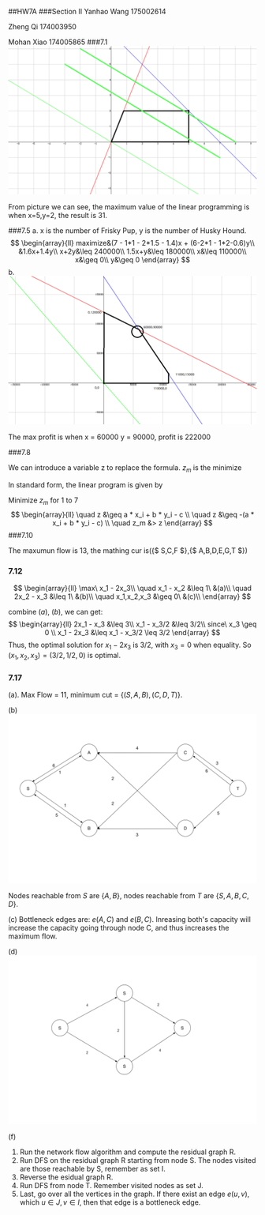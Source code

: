<script type="text/javascript"
   src="http://cdn.mathjax.org/mathjax/latest/MathJax.js?config=TeX-AMS-MML_HTMLorMML">
</script>
##HW7A
###Section II
Yanhao Wang 175002614

Zheng Qi 174003950

Mohan Xiao 174005865
###7.1
![image](https://github.com/chouxi/512-hw/raw/master/7_1.png)

From picture we can see, the maximum value of the linear programming is when x=5,y=2, the result is 31.

###7.5
a. 
    x is the number of Frisky Pup, y is the number of Husky Hound.
    $$
        \begin{array}{ll}
            maximize&(7 - 1*1 - 2*1.5 - 1.4)x + (6-2*1 - 1*2-0.6)y\\
            &1.6x+1.4y\\
            x+2y&\leq 240000\\
            1.5x+y&\leq 180000\\
            x&\leq 110000\\
            x&\geq 0\\
            y&\geq 0
        \end{array}
    $$
b. 
![image](https://github.com/chouxi/512-hw/raw/master/7_5.png)

The max profit is when x = 60000 y = 90000, profit is 222000

###7.8

We can introduce a variable z to replace the formula. $z_m$ is the minimize 

In standard form, the linear program is given by

Minimize $z_m$ 
for 1 to 7 
    $$
        \begin{array}{ll}
            \quad z &\geq a * x_i + b * y_i - c \\  
            \quad z &\geq -(a * x_i + b * y_i - c) \\
            \quad z_m &> z
        \end{array}
    $$
###7.10

The maxumun flow is 13, the mathing cur is({$ S,C,F $},{$ A,B,D,E,G,T $})

### 7.12

$$
        \begin{array}{ll}
            \max\ x_1 - 2x_3\\
            \quad x_1 - x_2 &\leq 1\ &(a)\\
            \quad 2x_2 - x_3 &\leq 1\ &(b)\\
            \quad x_1,x_2,x_3 &\geq 0\  &(c)\\
        \end{array}
    $$

combine $(a)$, $(b)$, we can get:
$$
\begin{array}{ll}
2x_1 - x_3 &\leq 3\\
x_1 - x_3/2 &\leq 3/2\\
since\ x_3 \geq 0 \\
x_1 - 2x_3 &\leq x_1 - x_3/2 \leq 3/2
\end{array}
    $$
Thus, the optimal solution for $x_1 - 2x_3$ is $3/2$, with $x_3 = 0$ when equality. 
So $(x_1,x_2,x_3) = (3/2,1/2,0)$ is optimal.

### 7.17 
(a). Max Flow = 11, minimum cut = {$(S,A,B),(C,D,T)$}.

(b)
![image](https://github.com/chouxi/512-hw/raw/master/7-17.png)

Nodes reachable from $S$ are {$A,B$}, nodes reachable from $T$ are {$S,A,B,C,D$}.

(c) Bottleneck edges are: $e(A,C)$ and $e(B,C)$. Inreasing both's capacity will increase the capacity going through node C, and thus increases the maximum flow.

(d)
![image](https://github.com/chouxi/512-hw/raw/master/7-17-4.png)

(f) 

1. Run the network flow algorithm and compute the residual graph R.  
2. Run DFS on the residual graph R starting from node S. The nodes visited are those reachable by S, remember as set I.
3. Reverse the esidual graph R. 
4. Run DFS from node T. Remember visited nodes as set J.
5. Last, go over all the vertices in the graph. If there exist an edge $e(u,v)$, which $u \in J, v \in I$, then that edge is a bottleneck edge.
